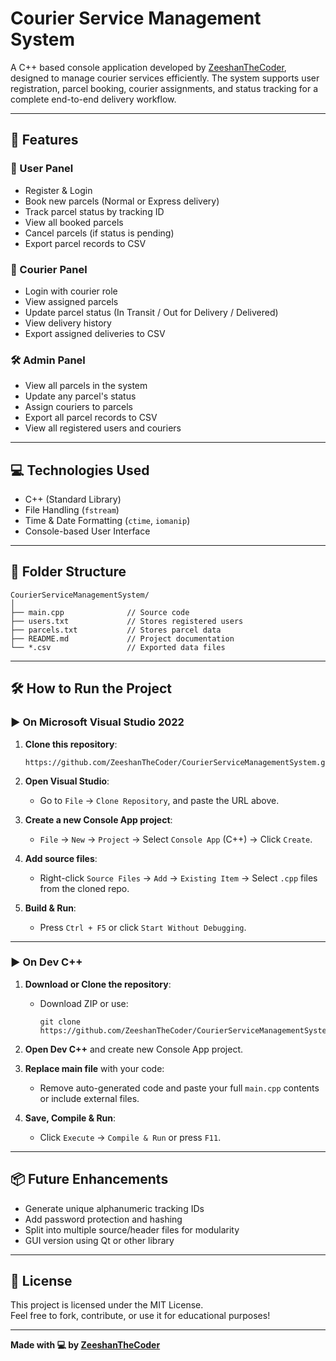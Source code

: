 
# Courier Service Management System

A C++ based console application developed by [ZeeshanTheCoder](https://github.com/ZeeshanTheCoder), designed to manage courier services efficiently. The system supports user registration, parcel booking, courier assignments, and status tracking for a complete end-to-end delivery workflow.

---

## 🚀 Features

### 👤 User Panel
- Register & Login
- Book new parcels (Normal or Express delivery)
- Track parcel status by tracking ID
- View all booked parcels
- Cancel parcels (if status is pending)
- Export parcel records to CSV

### 🚚 Courier Panel
- Login with courier role
- View assigned parcels
- Update parcel status (In Transit / Out for Delivery / Delivered)
- View delivery history
- Export assigned deliveries to CSV

### 🛠️ Admin Panel
- View all parcels in the system
- Update any parcel's status
- Assign couriers to parcels
- Export all parcel records to CSV
- View all registered users and couriers

---

## 💻 Technologies Used
- C++ (Standard Library)
- File Handling (`fstream`)
- Time & Date Formatting (`ctime`, `iomanip`)
- Console-based User Interface

---

## 📁 Folder Structure

```
CourierServiceManagementSystem/
│
├── main.cpp              // Source code
├── users.txt             // Stores registered users
├── parcels.txt           // Stores parcel data
├── README.md             // Project documentation
└── *.csv                 // Exported data files
```

---

## 🛠️ How to Run the Project

### ▶️ On Microsoft Visual Studio 2022

1. **Clone this repository**:
   ```
   https://github.com/ZeeshanTheCoder/CourierServiceManagementSystem.git
   ```

2. **Open Visual Studio**:
   - Go to `File` → `Clone Repository`, and paste the URL above.

3. **Create a new Console App project**:
   - `File` → `New` → `Project` → Select `Console App` (C++) → Click `Create`.

4. **Add source files**:
   - Right-click `Source Files` → `Add` → `Existing Item` → Select `.cpp` files from the cloned repo.

5. **Build & Run**:
   - Press `Ctrl + F5` or click `Start Without Debugging`.

---

### ▶️ On Dev C++

1. **Download or Clone the repository**:
   - Download ZIP or use:
     ```
     git clone https://github.com/ZeeshanTheCoder/CourierServiceManagementSystem.git
     ```

2. **Open Dev C++** and create new Console App project.

3. **Replace main file** with your code:
   - Remove auto-generated code and paste your full `main.cpp` contents or include external files.

4. **Save, Compile & Run**:
   - Click `Execute` → `Compile & Run` or press `F11`.

---

## 📦 Future Enhancements

- Generate unique alphanumeric tracking IDs
- Add password protection and hashing
- Split into multiple source/header files for modularity
- GUI version using Qt or other library

---

## 📄 License

This project is licensed under the MIT License.  
Feel free to fork, contribute, or use it for educational purposes!

---

**Made with 💻 by [ZeeshanTheCoder](https://github.com/ZeeshanTheCoder)**
